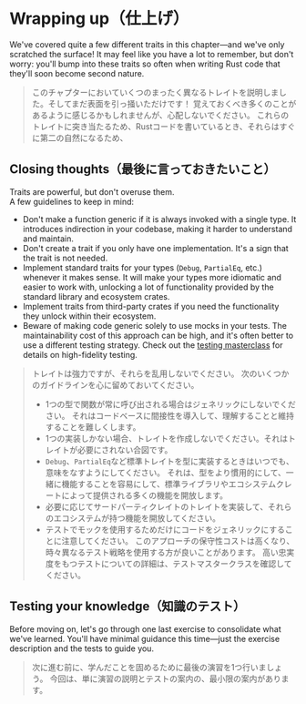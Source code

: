 # Wrapping up（仕上げ）

We've covered quite a few different traits in this chapter—and we've only scratched the surface!
It may feel like you have a lot to remember, but don't worry: you'll bump into these traits
so often when writing Rust code that they'll soon become second nature.

> このチャプターにおいていくつのまったく異なるトレイトを説明しました。そしてまだ表面を引っ掻いただけです！
> 覚えておくべき多くのことがあるように感じるかもしれませんが、心配しないでください。
> これらのトレイトに突き当たるため、Rustコードを書いているとき、それらはすぐに第二の自然になるため、

## Closing thoughts（最後に言っておきたいこと）

Traits are powerful, but don't overuse them.\
A few guidelines to keep in mind:

- Don't make a function generic if it is always invoked with a single type. It introduces indirection in your
  codebase, making it harder to understand and maintain.
- Don't create a trait if you only have one implementation. It's a sign that the trait is not needed.
- Implement standard traits for your types (`Debug`, `PartialEq`, etc.) whenever it makes sense.
  It will make your types more idiomatic and easier to work with, unlocking a lot of functionality provided
  by the standard library and ecosystem crates.
- Implement traits from third-party crates if you need the functionality they unlock within their ecosystem.
- Beware of making code generic solely to use mocks in your tests. The maintainability cost of this approach
  can be high, and it's often better to use a different testing strategy. Check out the
  [testing masterclass](https://github.com/mainmatter/rust-advanced-testing-workshop)
  for details on high-fidelity testing.

> トレイトは強力ですが、それらを乱用しないでください。
> 次のいくつかのガイドラインを心に留めておいてください。
>
> - 1つの型で関数が常に呼び出される場合はジェネリックにしないでください。
>   それはコードベースに間接性を導入して、理解することと維持することを難しくします。
> - 1つの実装しかない場合、トレイトを作成しないでください。それはトレイトが必要にされない合図です。
> - `Debug`、`PartialEq`など標準トレイトを型に実装するときはいつでも、意味をなすようにしてください。
>   それは、型をより慣用的にして、一緒に機能することを容易にして、標準ライブラリやエコシステムクレートによって提供される多くの機能を開放します。
> - 必要に応じてサードパーティクレイトのトレイトを実装して、それらのエコシステムが持つ機能を開放してください。
> - テストでモックを使用するためだけにコードをジェネリックにすることに注意してください。
>   このアプローチの保守性コストは高くなり、時々異なるテスト戦略を使用する方が良いことがあります。
>   高い忠実度をもつテストについての詳細は、テストマスタークラスを確認してください。

## Testing your knowledge（知識のテスト）

Before moving on, let's go through one last exercise to consolidate what we've learned.
You'll have minimal guidance this time—just the exercise description and the tests to guide you.

> 次に進む前に、学んだことを固めるために最後の演習を1つ行いましょう。
> 今回は、単に演習の説明とテストの案内の、最小限の案内があります。
